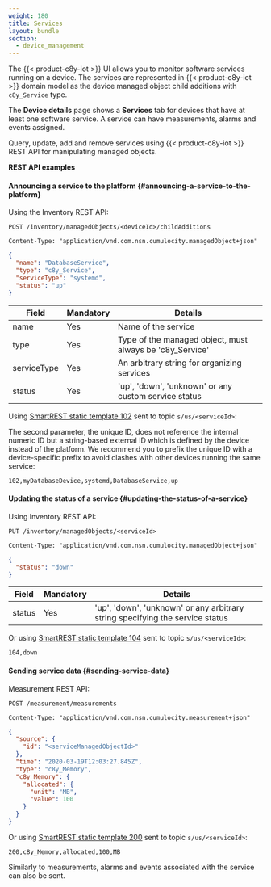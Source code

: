 ```yaml
---
weight: 180
title: Services
layout: bundle
section:
  - device_management
---
```


The {{< product-c8y-iot >}} UI allows you to monitor software services running on a device. The services are represented
in {{< product-c8y-iot >}} domain model as the device managed object child additions with `c8y_Service` type.

The **Device details** page shows a **Services** tab for devices that have at least one software service. A service can
have measurements, alarms and events assigned.

Query, update, add and remove services using {{< product-c8y-iot >}} REST API for manipulating managed objects.

**REST API examples**

#### Announcing a service to the platform {#announcing-a-service-to-the-platform}

Using the Inventory REST API:

```http
POST /inventory/managedObjects/<deviceId>/childAdditions

Content-Type: "application/vnd.com.nsn.cumulocity.managedObject+json"
```

```json
{
  "name": "DatabaseService",
  "type": "c8y_Service",
  "serviceType": "systemd",
  "status": "up"
}
```

| Field       | Mandatory | Details |
| ----        | ----      | ----    |
|name         | Yes       | Name of the service |
|type         | Yes       | Type of the managed object, must always be 'c8y_Service'|
|serviceType  | Yes       | An arbitrary string for organizing services|
|status       | Yes       | 'up', 'down', 'unknown' or any custom service status|

Using [SmartREST static template 102](/smartrest/mqtt-static-templates/#102) sent to topic `s/us/<serviceId>`:

The second parameter, the unique ID, does not reference the internal numeric ID but a string-based external ID which is defined by the device instead of the platform.
We recommend you to prefix the unique ID with a device-specific prefix to avoid clashes with other devices running the same service:

`102,myDatabaseDevice,systemd,DatabaseService,up`

#### Updating the status of a service {#updating-the-status-of-a-service}

Using Inventory REST API:

```http
PUT /inventory/managedObjects/<serviceId>

Content-Type: "application/vnd.com.nsn.cumulocity.managedObject+json"
```

```json
{
  "status": "down"
}
```

| Field | Mandatory | Details |
| ----  | ----      | ----    |
|status | Yes       | 'up', 'down', 'unknown' or any arbitrary string specifying the service status|

Or using [SmartREST static template 104](/smartrest/mqtt-static-templates/#104) sent to topic `s/us/<serviceId>`:

`104,down`

#### Sending service data {#sending-service-data}

Measurement REST API:

```http
POST /measurement/measurements

Content-Type: "application/vnd.com.nsn.cumulocity.measurement+json"
```

```json
{
  "source": {
    "id": "<serviceManagedObjectId>"
  },
  "time": "2020-03-19T12:03:27.845Z",
  "type": "c8y_Memory",
  "c8y_Memory": {
    "allocated": {
      "unit": "MB",
      "value": 100
    }
  }
}
```


Or using [SmartREST static template 200](/smartrest/mqtt-static-templates/#200) sent to topic `s/us/<serviceId>`:

`200,c8y_Memory,allocated,100,MB`

Similarly to measurements, alarms and events associated with the service can also be sent.
